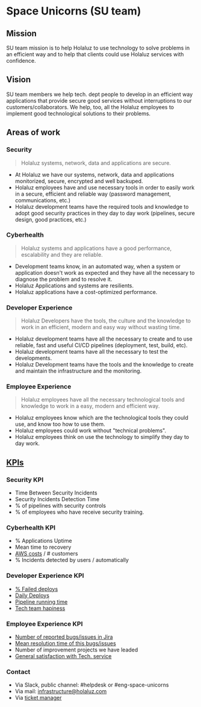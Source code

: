 # Space Unicorns (SU team)

## Mission

SU team mission is to help Holaluz to use technology to solve problems in an efficient way and to help that clients could use Holaluz services with confidence.

## Vision

SU team members we help tech. dept people to develop in an efficient way applications that provide secure good services without interruptions to our customers/collaborators. We help, too, all the Holaluz employees to implement good technological solutions to their problems.

## Areas of work

### Security

> Holaluz systems, network, data and applications are secure.

* At Holaluz we have our systems, network, data and applications monitorized, secure, encrypted and well backuped.
* Holaluz employees have and use necessary tools in order to easily work in a secure, efficient and reliable way (password management, communications, etc.)
* Holaluz development teams have the required tools and knowledge to adopt good security practices in they day to day work (pipelines, secure design, good practices, etc.)

### Cyberhealth

> Holaluz systems and applications have a good performance, escalability and they are reliable.

* Development teams know, in an automated way, when a system or application doesn't work as expected and they have all the necessary to diagnose the problem and to resolve it.
* Holaluz Applications and systems are resilients.
* Holaluz applications have a cost-optimized performance.

### Developer Experience

> Holaluz Developers have the tools, the culture and the knowledge to work in an efficient, modern and easy way without wasting time.

* Holaluz development teams have all the necessary to create and to use reliable, fast and useful CI/CD pipelines (deployment, test, build, etc).
* Holaluz development teams have all the necessary to test the developments.
* Holaluz Development teams have the tools and the knowledge to create and maintain the infrastructure and  the monitoring.

### Employee Experience

> Holaluz employees have all the necessary technological tools and knowledge to work in a easy, modern and efficient way.

* Holaluz employees know which are the technological tools they could use, and know too how to use them.
* Holaluz employees could work without "technical problems".
* Holaluz employees think on use the technology to simplify they day to day work.

## [KPIs](https://grafana.clidom.es/d/t-GVx1BWk/space-unicorns-kpis?orgId=1)

### Security KPI

* Time Between Security Incidents
* Security Incidents Detection Time
* % of pipelines with security controls
* % of employees who have receive security training.

### Cyberhealth KPI

* % Applications Uptime
* Mean time to recovery
* [AWS costs](https://grafana.clidom.es/d/t-GVx1BWk/space-unicorns-kpis?orgId=1&fullscreen&panelId=16) / # customers
* % Incidents detected by users / automatically

### Developer Experience KPI

* [% Failed deploys](https://grafana.clidom.es/d/t-GVx1BWk/space-unicorns-kpis?orgId=1&fullscreen&panelId=11)
* [Daily Deploys](https://grafana.clidom.es/d/t-GVx1BWk/space-unicorns-kpis?orgId=1&fullscreen&panelId=12)
* [Pipeline running time](https://grafana.clidom.es/d/t-GVx1BWk/space-unicorns-kpis?orgId=1&fullscreen&panelId=10)
* [Tech team hapiness](https://docs.google.com/spreadsheets/d/18_g2nNJDkGsu5i63UDIW1gaEtcVx3j9qf5olfS72ixc/edit?usp=sharing)

### Employee Experience KPI

* [Number of reported bugs/issues in Jira](https://holaluzcom.atlassian.net/plugins/servlet/Wallboard/?dashboardId=10837)
* [Mean resolution time of this bugs/issues](https://holaluzcom.atlassian.net/plugins/servlet/Wallboard/?dashboardId=10837)
* Number of improvement projects we have leaded
* [General satisfaction with Tech. service](https://docs.google.com/spreadsheets/d/1EqfeKmOJKmQqlrPFddGT2mMOD1VZI-FtWr7VE4QEne8/edit?usp=sharing)

### Contact

* Via Slack, public channel: #helpdesk or #eng-space-unicorns
* Via mail: infrastructure@holaluz.com
* Via [ticket manager](http://helpdesk.holaofi)
